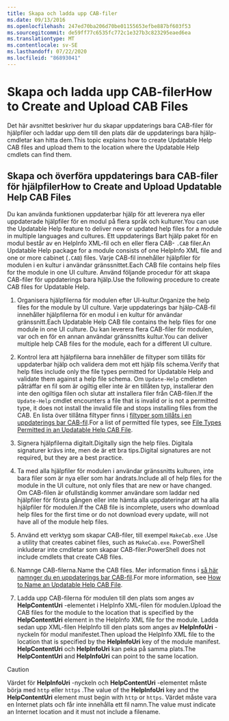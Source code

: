 ```yaml
---
title: Skapa och ladda upp CAB-filer
ms.date: 09/13/2016
ms.openlocfilehash: 247ed70ba206d70be01155653efbe887bf603f53
ms.sourcegitcommit: de59ff77c6535fc772c1e327b3c823295eaed6ea
ms.translationtype: MT
ms.contentlocale: sv-SE
ms.lasthandoff: 07/22/2020
ms.locfileid: "86893041"
---
```

# <a name="how-to-create-and-upload-cab-files"></a><span data-ttu-id="803ba-102">Skapa och ladda upp CAB-filer</span><span class="sxs-lookup"><span data-stu-id="803ba-102">How to Create and Upload CAB Files</span></span>

<span data-ttu-id="803ba-103">Det här avsnittet beskriver hur du skapar uppdaterings bara CAB-filer för hjälpfiler och laddar upp dem till den plats där de uppdaterings bara hjälp-cmdletar kan hitta dem.</span><span class="sxs-lookup"><span data-stu-id="803ba-103">This topic explains how to create Updatable Help CAB files and upload them to the location where the Updatable Help cmdlets can find them.</span></span>

## <a name="how-to-create-and-upload-updatable-help-cab-files"></a><span data-ttu-id="803ba-104">Skapa och överföra uppdaterings bara CAB-filer för hjälpfiler</span><span class="sxs-lookup"><span data-stu-id="803ba-104">How to Create and Upload Updatable Help CAB Files</span></span>

<span data-ttu-id="803ba-105">Du kan använda funktionen uppdaterbar hjälp för att leverera nya eller uppdaterade hjälpfiler för en modul på flera språk och kulturer.</span><span class="sxs-lookup"><span data-stu-id="803ba-105">You can use the Updatable Help feature to deliver new or updated help files for a module in multiple languages and cultures.</span></span> <span data-ttu-id="803ba-106">Ett uppdaterings Bart hjälp paket för en modul består av en HelpInfo XML-fil och en eller flera CAB- `.CAB` filer.</span><span class="sxs-lookup"><span data-stu-id="803ba-106">An Updatable Help package for a module consists of one HelpInfo XML file and one or more cabinet (`.CAB`) files.</span></span> <span data-ttu-id="803ba-107">Varje CAB-fil innehåller hjälpfiler för modulen i en kultur i användar gränssnittet.</span><span class="sxs-lookup"><span data-stu-id="803ba-107">Each CAB file contains help files for the module in one UI culture.</span></span> <span data-ttu-id="803ba-108">Använd följande procedur för att skapa CAB-filer för uppdaterings bara hjälp.</span><span class="sxs-lookup"><span data-stu-id="803ba-108">Use the following procedure to create CAB files for Updatable Help.</span></span>

1. <span data-ttu-id="803ba-109">Organisera hjälpfilerna för modulen efter UI-kultur.</span><span class="sxs-lookup"><span data-stu-id="803ba-109">Organize the help files for the module by UI culture.</span></span> <span data-ttu-id="803ba-110">Varje uppdaterings bar hjälp-CAB-fil innehåller hjälpfilerna för en modul i en kultur för användar gränssnitt.</span><span class="sxs-lookup"><span data-stu-id="803ba-110">Each Updatable Help CAB file contains the help files for one module in one UI culture.</span></span> <span data-ttu-id="803ba-111">Du kan leverera flera CAB-filer för modulen, var och en för en annan användar gränssnitts kultur.</span><span class="sxs-lookup"><span data-stu-id="803ba-111">You can deliver multiple help CAB files for the module, each for a different UI culture.</span></span>

1. <span data-ttu-id="803ba-112">Kontrol lera att hjälpfilerna bara innehåller de filtyper som tillåts för uppdaterbar hjälp och validera dem mot ett hjälp fils schema.</span><span class="sxs-lookup"><span data-stu-id="803ba-112">Verify that help files include only the file types permitted for Updatable Help and validate them against a help file schema.</span></span> <span data-ttu-id="803ba-113">Om `Update-Help` cmdleten påträffar en fil som är ogiltig eller inte är en tillåten typ, installerar den inte den ogiltiga filen och slutar att installera filer från CAB-filen.</span><span class="sxs-lookup"><span data-stu-id="803ba-113">If the `Update-Help` cmdlet encounters a file that is invalid or is not a permitted type, it does not install the invalid file and stops installing files from the CAB.</span></span> <span data-ttu-id="803ba-114">En lista över tillåtna filtyper finns i [filtyper som tillåts i en uppdaterings bar CAB-fil](./file-types-permitted-in-an-updatable-help-cab-file.md).</span><span class="sxs-lookup"><span data-stu-id="803ba-114">For a list of permitted file types, see [File Types Permitted in an Updatable Help CAB File](./file-types-permitted-in-an-updatable-help-cab-file.md).</span></span>

1. <span data-ttu-id="803ba-115">Signera hjälpfilerna digitalt.</span><span class="sxs-lookup"><span data-stu-id="803ba-115">Digitally sign the help files.</span></span> <span data-ttu-id="803ba-116">Digitala signaturer krävs inte, men de är ett bra tips.</span><span class="sxs-lookup"><span data-stu-id="803ba-116">Digital signatures are not required, but they are a best practice.</span></span>

1. <span data-ttu-id="803ba-117">Ta med alla hjälpfiler för modulen i användar gränssnitts kulturen, inte bara filer som är nya eller som har ändrats.</span><span class="sxs-lookup"><span data-stu-id="803ba-117">Include all of help files for the module in the UI culture, not only files that are new or have changed.</span></span> <span data-ttu-id="803ba-118">Om CAB-filen är ofullständig kommer användare som laddar ned hjälpfiler för första gången eller inte hämta alla uppdateringar att ha alla hjälpfiler för modulen.</span><span class="sxs-lookup"><span data-stu-id="803ba-118">If the CAB file is incomplete, users who download help files for the first time or do not download every update, will not have all of the module help files.</span></span>

1. <span data-ttu-id="803ba-119">Använd ett verktyg som skapar CAB-filer, till exempel `MakeCab.exe` .</span><span class="sxs-lookup"><span data-stu-id="803ba-119">Use a utility that creates cabinet files, such as `MakeCab.exe`.</span></span> <span data-ttu-id="803ba-120">PowerShell inkluderar inte cmdletar som skapar CAB-filer.</span><span class="sxs-lookup"><span data-stu-id="803ba-120">PowerShell does not include cmdlets that create CAB files.</span></span>

1. <span data-ttu-id="803ba-121">Namnge CAB-filerna.</span><span class="sxs-lookup"><span data-stu-id="803ba-121">Name the CAB files.</span></span> <span data-ttu-id="803ba-122">Mer information finns i [så här namnger du en uppdaterings bar CAB-fil](./how-to-name-an-updatable-help-cab-file.md).</span><span class="sxs-lookup"><span data-stu-id="803ba-122">For more information, see [How to Name an Updatable Help CAB File](./how-to-name-an-updatable-help-cab-file.md).</span></span>

1. <span data-ttu-id="803ba-123">Ladda upp CAB-filerna för modulen till den plats som anges av **HelpContentUri** -elementet i HelpInfo XML-filen för modulen.</span><span class="sxs-lookup"><span data-stu-id="803ba-123">Upload the CAB files for the module to the location that is specified by the **HelpContentUri** element in the HelpInfo XML file for the module.</span></span> <span data-ttu-id="803ba-124">Ladda sedan upp XML-filen HelpInfo till den plats som anges av **HelpInfoUri** -nyckeln för modul manifestet.</span><span class="sxs-lookup"><span data-stu-id="803ba-124">Then upload the HelpInfo XML file to the location that is specified by the **HelpInfoUri** key of the module manifest.</span></span> <span data-ttu-id="803ba-125">**HelpContentUri** och **HelpInfoUri** kan peka på samma plats.</span><span class="sxs-lookup"><span data-stu-id="803ba-125">The **HelpContentUri** and **HelpInfoUri** can point to the same location.</span></span>

> [!CAUTION]
> <span data-ttu-id="803ba-126">Värdet för **HelpInfoUri** -nyckeln och **HelpContentUri** -elementet måste börja med `http` eller `https` .</span><span class="sxs-lookup"><span data-stu-id="803ba-126">The value of the **HelpInfoUri** key and the **HelpContentUri** element must begin with `http` or `https`.</span></span> <span data-ttu-id="803ba-127">Värdet måste vara en Internet plats och får inte innehålla ett fil namn.</span><span class="sxs-lookup"><span data-stu-id="803ba-127">The value must indicate an Internet location and it must not include a filename.</span></span>
